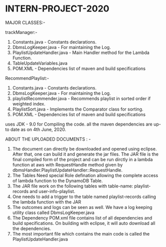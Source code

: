 # INTERN-PROJECT-2020

MAJOR CLASSES:- 

trackManager:- 
  1. Constants.java - Constants declarations.
  2. DbmsLogKeeper.java - For maintaining the Log.
  3. PlaylistUpdateHandler.java - Main Handler method for the Lambda Function.
  4. TableUpdateVariables.java
  5. POM.XML - Dependencies list of maven and build specifications
 
 RecommendPlaylist:-
  1. Constants.java - Constants declarations.
  2. DbmsLogKeeper.java - For maintaining the Log.
  3. playlistRecommender.java - Recommends playlist in sorted order if weighted index.
  4. PlaylistSort.java - Implements the Comparator class for sorting.
  5. POM.XML - Dependencies list of maven and build specifications

uses JDK - 9.0 for Compiling the code.
all the maven dependencies are up-to date as on 4th June, 2020.

ABOUT THE UPLOADED DOCUMENTS : -

1. The document can directly be downloaded and opened using eclipse. After that, one can build it and generate the jar files.
The JAR file is the final compiled form of the project and can be run dirctly in a lambda function at aws with RequestHandle method given by dbmsHandler.PlaylistUpdateHandler::RequestHandle.
2. The Tables Need special Role defination allowing the complete access of lambda function to the DynamoDB Table.
3. The JAR file work on the following tables with table-name: playlist-records and user-info-playlist.
4. One needs to add a trigger to the table named playlist-records calling the lambda function with the JAR
5. The outcomes and logs can be seen as well. We have a log keeping utility class called DbmsLogKeeper.java
6. The Dependency POM.xml file contains list of all dependencies and build specifications. On building with eclipse, it will auto download all the dependencies.
7. The most important file which contains the main code is called the PlaylistUpdateHandler.java

